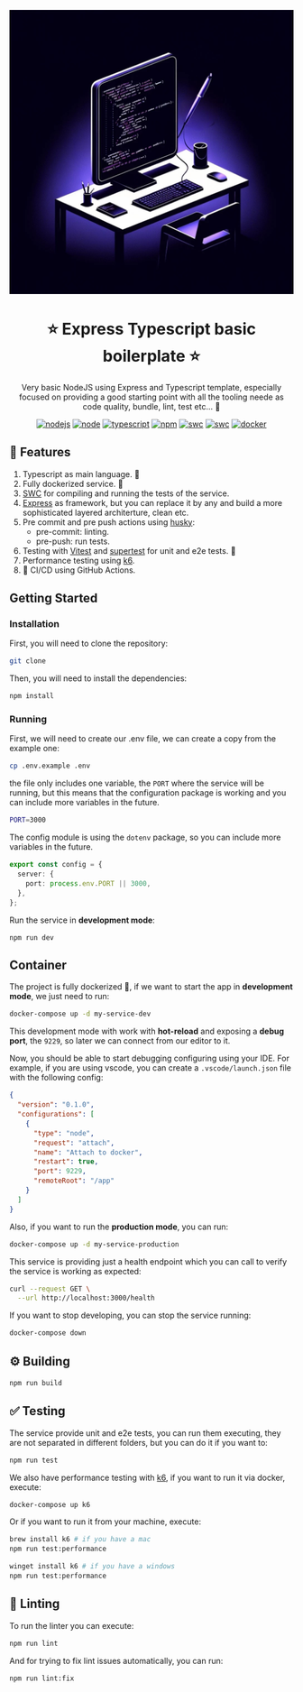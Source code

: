 <p align="center">
  <a href="https://expressjs.com/" target="blank"><img src="docs/images/boilerplate.png" alt="Express Logo" width="512" /></a>
</p>

<h1 align="center">⭐ Express Typescript basic boilerplate ⭐</h1>

<p align="center">
  Very basic NodeJS using Express and Typescript template, especially focused on providing a good starting point with all the tooling neede as code quality, bundle, lint, test etc... 🚀
</p>

<p align="center">
  <a href="https://github.com/servatj/typescript-basic-express-boilerplate/actions/workflows/node.yml?branch=main"><img src="https://github.com/servatj/typescript-basic-express-boilerplate/actions/workflows/node.yml/badge.svg?branch=main" alt="nodejs"/></a>
  <a href="https://nodejs.org/docs/latest-v20.x/api/index.html"><img src="https://img.shields.io/badge/node-20.x-green.svg" alt="node"/></a>
  <a href="https://www.typescriptlang.org/"><img src="https://img.shields.io/badge/typescript-5.x-blue.svg" alt="typescript"/></a>
  <a href="https://www.npmjs.com/"><img src="https://img.shields.io/badge/npm-10.x-red.svg" alt="npm"/></a>
  <a href="https://swc.rs/"><img src="https://img.shields.io/badge/Compiler-SWC_-orange.svg" alt="swc"/></a>
  <a href="https://vitest.dev/"><img src="https://img.shields.io/badge/Test-Vitest_-yellow.svg" alt="swc"/></a>
  <a href="https://www.docker.com/"><img src="https://img.shields.io/badge/Dockerized 🐳_-blue.svg" alt="docker"/></a>
</p>

## 📗 Features

1. Typescript as main language. 🦄
2. Fully dockerized service. 🐳
3. [SWC](https://swc.rs/) for compiling and running the tests of the service.
4. [Express](https://expressjs.com/) as framework, but you can replace it by any and build a more sophisticated layered architerture, clean etc.
5. Pre commit and pre push actions using [husky](https://typicode.github.io/husky/):
   - pre-commit: linting.
   - pre-push: run tests.
6. Testing with [Vitest](https://vitest.dev/) and [supertest](https://github.com/ladjs/supertest) for unit and e2e tests. 🧪
7. Performance testing using [k6](https://grafana.com/oss/k6/).
8. 🚀 CI/CD using GitHub Actions.

## Getting Started

### Installation

First, you will need to clone the repository:

```bash
git clone
```

Then, you will need to install the dependencies:

```bash
npm install
```

### Running

First, we will need to create our .env file, we can create a copy from the example one:

```bash
cp .env.example .env
```

the file only includes one variable, the `PORT` where the service will be running, but this means that the configuration package is working and you can include more variables in the future.

```bash
PORT=3000
```

The config module is using the `dotenv` package, so you can include more variables in the future.

```typescript
export const config = {
  server: {
    port: process.env.PORT || 3000,
  },
};
```

Run the service in **development mode**:

```
npm run dev
```

## Container

The project is fully dockerized 🐳, if we want to start the app in **development mode**, we just need to run:

```bash
docker-compose up -d my-service-dev
```

This development mode with work with **hot-reload** and exposing a **debug port**, the `9229`, so later we can connect from our editor to it.

Now, you should be able to start debugging configuring using your IDE. For example, if you are using vscode, you can create a `.vscode/launch.json` file with the following config:

```json
{
  "version": "0.1.0",
  "configurations": [
    {
      "type": "node",
      "request": "attach",
      "name": "Attach to docker",
      "restart": true,
      "port": 9229,
      "remoteRoot": "/app"
    }
  ]
}
```

Also, if you want to run the **production mode**, you can run:

```bash
docker-compose up -d my-service-production
```

This service is providing just a health endpoint which you can call to verify the service is working as expected:

```bash
curl --request GET \
  --url http://localhost:3000/health
```

If you want to stop developing, you can stop the service running:

```bash
docker-compose down
```

## ⚙️ Building

```bash
npm run build
```

## ✅ Testing

The service provide unit and e2e tests, you can run them executing, they are not separated in different folders, but you can do it if you want to:

```bash
npm run test
```

We also have performance testing with [k6](https://k6.io/), if you want to run it via docker, execute:

```bash
docker-compose up k6
```

Or if you want to run it from your machine, execute:

```bash
brew install k6 # if you have a mac
npm run test:performance
```

```bash
winget install k6 # if you have a windows
npm run test:performance
```

## 💅 Linting

To run the linter you can execute:

```bash
npm run lint
```

And for trying to fix lint issues automatically, you can run:

```bash
npm run lint:fix
```
